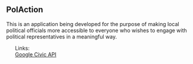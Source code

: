 ## PolAction

This is an application being developed for the purpose of making local political officials 
more accessible to everyone who wishes to engage with political representatives in a meaningful way.
<br>



<ol>
Links: <br>
<a href='https://developers.google.com/civic-information'>Google Civic API</a><br>
</ol>
